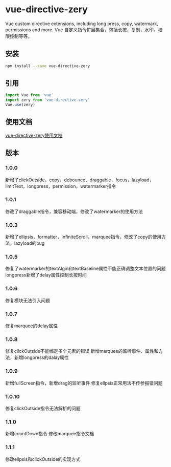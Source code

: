 # vue-directive-zery
Vue custom directive extensions, including long press, copy, watermark, permissions and more.
Vue 自定义指令扩展集合，包括长按，复制，水印，权限控制等等。

## 安装
```bash
npm install --save vue-directive-zery
```
## 引用
```javascript
import Vue from 'vue'
import zery from 'vue-directive-zery'
Vue.use(zery)
```
## 使用文档
[vue-directive-zery使用文档](https://zhouzelin.github.io/zery/)

## 版本
### 1.0.0
新增了clickOutside，copy，debounce，draggable，focus，lazyload，limitText，longpress，permission，watermarker指令

### 1.0.1
修改了draggable指令，兼容移动端，修改了watermarker的使用方法

### 1.0.3
新增了ellipsis，formatter，infiniteScroll，marquee指令，修改了copy的使用方法，lazyload的bug

### 1.0.5
修复了watermarker的textAlgin和textBaseline属性不能正确调整文本位置的问题
longpress新增了delay属性控制长按时间

### 1.0.6
修复模块无法引入问题

### 1.0.7
修复marquee的delay属性

### 1.0.8
修复clickOutside不能绑定多个元素的错误
新增marquee的监听事件、属性和方法，新增longpress的dalay属性

### 1.0.9
新增fullScreen指令，新增drag的监听事件
修复ellpsis正常用法不传参报错问题

### 1.0.10
修复clickOutside指令无法解析的问题

### 1.1.0
新增countDown指令
修改marquee指令文档

### 1.1.1
修改ellpsis和clickOutside的实现方式
